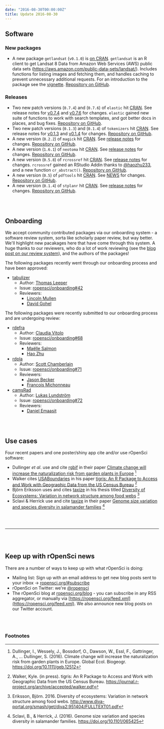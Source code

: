 ```yaml
---
date: "2016-08-30T00:00:00Z"
title: Update 2016-08-30
---
```


## Software

### New packages

* A new package `getlandsat` (`v0.1.0`) is [on CRAN](https://cran.rstudio.com/web/packages/getlandsat). `getlandsat` is an R client to get Landsat 8 Data from Amazon Web Services (AWS) public data sets (<https://aws.amazon.com/public-data-sets/landsat/>). Includes functions for listing images and fetching them, and handles caching to prevent unnecessary additional requests. For an introduction to the package see the [vignette](https://cran.rstudio.com/web/packages/getlandsat/vignettes/getlandsat_vignette.html). [Repository on GitHub][getlandsat].

### Releases

* Two new patch versions (`0.7.4`) and (`0.7.6`) of `elastic` hit [CRAN](https://cran.rstudio.com/web/packages/elastic). See release notes for [v0.7.4](https://github.com/ropensci/elastic/releases/tag/v0.7.4) and [v0.7.6](https://github.com/ropensci/elastic/releases/tag/v0.7.6) for changes. `elastic` gained new suite of functions to work with search templates, and got better docs in places, and bug fixes. [Repository on GitHub][elastic].
* Two new patch versions (`0.1.3`) and (`0.1.4`) of `tokenizers` hit [CRAN](https://cran.rstudio.com/web/packages/tokenizers). See release notes for [v0.1.3](https://github.com/ropensci/tokenizers/releases/tag/v0.1.3) and [v0.1.4](https://github.com/ropensci/tokenizers/releases/tag/v0.1.4) for changes. [Repository on GitHub][tokenizers].
* A new version (`0.2.2`) of `magick` hit [CRAN](https://cran.rstudio.com/web/packages/magick). See [release notes](https://github.com/ropensci/magick/releases/tag/v0.2.2) for changes. [Repository on GitHub][magick].
* A new version (`1.6.1`) of `neotoma` hit [CRAN](https://cran.rstudio.com/web/packages/neotoma). See [release notes](https://github.com/ropensci/neotoma/releases/tag/1.6.1) for changes. [Repository on GitHub][neotoma].
* A new version (`0.5.8`) of `rcrossref` hit [CRAN](https://cran.rstudio.com/web/packages/rcrossref). See [release notes](https://github.com/ropensci/rcrossref/releases/tag/v0.5.8) for changes. `rcrossref` gained an RStudio Addin thanks to [@haozhu233](https://github.com/haozhu233), and a new function `cr_abstract()`. [Repository on GitHub][rcrossref].
* A new version (`0.5`) of `pdftools` hit [CRAN](https://cran.rstudio.com/web/packages/pdftools). See [NEWS](https://github.com/ropensci/pdftools/blob/master/NEWS#L1-L2) for changes. [Repository on GitHub][pdftools].
* A new version (`0.1.4`) of `stplanr` hit [CRAN](https://cran.rstudio.com/web/packages/stplanr). See [release notes](https://github.com/ropensci/stplanr/releases/tag/0.1.4) for changes. [Repository on GitHub][stplanr].

<br><br>

## Onboarding

We accept community contributed packages via our onboarding system - a software review
system, sorta like scholarly paper review, but way better. We'll highlight new pacakages
here that have come through this system. A huge thanks to our reviewers, who
do a lot of work reviewing (see the [blog post on our review system](https://ropensci.org/blog/2016/03/28/software-review)), and the authors of the packages!

The following packages recently went through our onboarding process and have been approved:


* [tabulizer][]
    * Author: [Thomas Leeper](https://github.com/leeper)
    * Issue: [ropensci/onboarding#42](https://github.com/ropensci/onboarding/issues/42)
    * Reviewers: 
        * [Lincoln Mullen](https://github.com/lmullen)
        * [David Gohel](https://github.com/davidgohel)

The following packages were recently submitted to our onboarding process and are undergoing review:

* [rdefra][]
    * Author: [Claudia Vitolo](https://github.com/cvitolo)
    * Issue: [ropensci/onboarding#68](https://github.com/ropensci/onboarding/issues/68)
    * Reviewers:
        * [Maëlle Salmon](https://github.com/masalmon)
        * [Hao Zhu](https://github.com/haozhu233)
* [rdpla][]
    * Author: [Scott Chamberlain](https://github.com/sckott)
    * Issue: [ropensci/onboarding#71](https://github.com/ropensci/onboarding/issues/71)
    * Reviewers:
        * [Jason Becker](https://github.com/jsonbecker)
        * [Francois Michonneau](https://github.com/fmichonneau)
* [camsRad][]
    * Author: [Lukas Lundström](https://github.com/lukas-rokka)
    * Issue: [ropensci/onboarding#72](https://github.com/ropensci/onboarding/issues/72)
    * Reviewers:
        * [Daniel Emaasit](https://github.com/Emaasit)

<br><br>

## Use cases

Four recent papers and one poster/shiny app cite and/or use rOpenSci software:

* Dullinger _et al_. use and cite [rgbif][] in their paper [Climate change will increase the naturalization risk from garden plants in Europe](https://doi.org/10.1111/geb.12512) [^1]
* Walker cites [USABoundaries][] in his paper [tigris: An R Package to Access and Work with Geographic Data from the US Census Bureau](https://journal.r-project.org/archive/accepted/walker.pdf) [^2]
* Björn Eriksson uses and cites [taxize][] in his thesis titled [Diversity of Ecosystems: Variation in network structure among food webs](http://www.diva-portal.org/smash/get/diva2:951404/FULLTEXT01.pdf) [^3]
* Sclavi & Herrick use and cite [taxize][] in their paper [Genome size variation and species diversity in salamander families](https://doi.org/10.1101/065425) [^4]

<br><br>

-----------------------------

<br><br>

## Keep up with rOpenSci news

There are a number of ways to keep up with what rOpenSci is doing:

* Mailing list: Sign up with an email address to get new blog posts sent to your inbox -> [ropensci.org/#subscribe](https://ropensci.org/#subscribe)
* rOpenSci on Twitter: we're [@ropensci](https://twitter.com/ropensci)
* The rOpenSci blog at [ropensci.org/blog](https://ropensci.org/blog) - you can subscribe in any RSS aggregator, or manually via [https://ropensci.org/feed.xml](https://ropensci.org/feed.xml). We also announce new blog posts on our Twitter account.

[taxize]: https://github.com/ropensci/taxize
[rgbif]: https://github.com/ropensci/rgbif
[getlandsat]: https://github.com/ropenscilabs/getlandsat
[camsRad]: https://github.com/lukas-rokka/camsRad
[rdpla]: https://github.com/ropensci/rdpla
[rdefra]: https://github.com/kehraProject/r_rdefra
[tabulizer]: https://github.com/ropenscilabs/tabulizer
[elastic]: https://github.com/ropensci/elastic
[tokenizers]: https://github.com/ropenscilabs/tokenizers
[magick]: https://github.com/ropensci/magick
[neotoma]: https://github.com/ropensci/neotoma
[rcrossref]: https://github.com/ropensci/rcrossref
[pdftools]: https://github.com/ropensci/pdftools
[stplanr]: https://github.com/ropensci/stplanr
[USABoundaries]: https://github.com/ropenscilabs/USABoundaries

<br><br>

### Footnotes

[^1]: Dullinger, I., Wessely, J., Bossdorf, O., Dawson, W., Essl, F., Gattringer, A., … Dullinger, S. (2016). Climate change will increase the naturalization risk from garden plants in Europe. Global Ecol. Biogeogr. <https://doi.org/10.1111/geb.12512>
[^2]: Walker, Kyle. (in press). tigris: An R Package to Access and Work with Geographic Data from the US Census Bureau. <https://journal.r-project.org/archive/accepted/walker.pdf>
[^3]: Eriksson, Björn. 2016. Diversity of ecosystems: Variation in network structure among food webs. <http://www.diva-portal.org/smash/get/diva2:951404/FULLTEXT01.pdf>
[^4]: Sclavi, B., & Herrick, J. (2016). Genome size variation and species diversity in salamander families. <https://doi.org/10.1101/065425>
